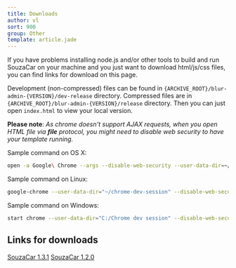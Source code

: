 ```yaml
---
title: Downloads
author: vl
sort: 900
group: Other
template: article.jade
---
```


If you have problems installing node.js and/or other tools to build and run SouzaCar on your machine and you just want to download html/js/css files, you can find links for download on this page.

Development (non-compressed) files can be found in `{ARCHIVE_ROOT}/blur-admin-{VERSION}/dev-release` directory. Compressed files are in `{ARCHIVE_ROOT}/blur-admin-{VERSION}/release` directory.
Then you can just open `index.html` to view your local version.

**Please note**: *As chrome doesn't support AJAX requests, when you open HTML file via **file** protocol, you might need to disable web security to have your template running.*

Sample command on OS X:

```bash
open -a Google\ Chrome --args --disable-web-security --user-data-dir=~/ChromeDevSession/
```

Sample command on Linux:

```bash
google-chrome --user-data-dir="~/chrome-dev-session" --disable-web-security
```

Sample command on Windows:

```bash
start chrome --user-data-dir="C:/Chrome dev session" --disable-web-security
```

## Links for downloads

[SouzaCar 1.3.1](/blur-admin/downloads/blur-admin-1.3.1.zip)
[SouzaCar 1.2.0](/blur-admin/downloads/blur-admin-1.2.0.zip)

